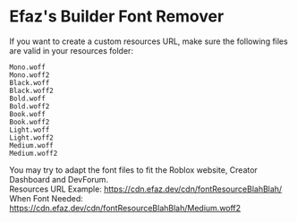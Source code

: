 # Efaz's Builder Font Remover
If you want to create a custom resources URL, make sure the following files are valid in your resources folder: 
```
Mono.woff 
Mono.woff2 
Black.woff 
Black.woff2 
Bold.woff 
Bold.woff2 
Book.woff 
Book.woff2 
Light.woff 
Light.woff2 
Medium.woff 
Medium.woff2
```
You may try to adapt the font files to fit the Roblox website, Creator Dashboard and DevForum.
<br/>
Resources URL Example: https://cdn.efaz.dev/cdn/fontResourceBlahBlah/<br/>
When Font Needed: https://cdn.efaz.dev/cdn/fontResourceBlahBlah/Medium.woff2<br/>